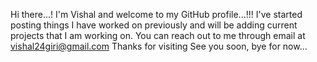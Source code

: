 Hi there...! 
I'm Vishal and welcome to my GitHub profile...!!!
I've started posting things I have worked on previously and  will be adding current projects that I am working on. 
You can reach out to me through email at vishal24giri@gmail.com 
Thanks for visiting
See you soon, bye for now...

